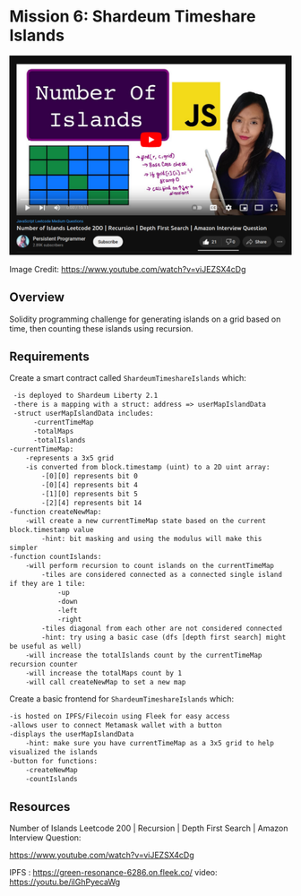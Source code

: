 # Mission 6: Shardeum Timeshare Islands

<img src="images/islandCount.png" alt="islandCount"/>

Image Credit: https://www.youtube.com/watch?v=viJEZSX4cDg

## Overview

Solidity programming challenge for generating islands on a grid based on time, then counting these islands using recursion.

## Requirements

Create a smart contract called ```ShardeumTimeshareIslands``` which:

     -is deployed to Shardeum Liberty 2.1
     -there is a mapping with a struct: address => userMapIslandData
     -struct userMapIslandData includes:
          -currentTimeMap
          -totalMaps
          -totalIslands
    -currentTimeMap:
        -represents a 3x5 grid
        -is converted from block.timestamp (uint) to a 2D uint array:
            -[0][0] represents bit 0
            -[0][4] represents bit 4
            -[1][0] represents bit 5
            -[2][4] represents bit 14
    -function createNewMap:
        -will create a new currentTimeMap state based on the current block.timestamp value
            -hint: bit masking and using the modulus will make this simpler
    -function countIslands:
        -will perform recursion to count islands on the currentTimeMap
            -tiles are considered connected as a connected single island if they are 1 tile:
                -up
                -down
                -left
                -right
            -tiles diagonal from each other are not considered connected
            -hint: try using a basic case (dfs [depth first search] might be useful as well)
        -will increase the totalIslands count by the currentTimeMap recursion counter
        -will increase the totalMaps count by 1
        -will call createNewMap to set a new map
        

Create a basic frontend for ```ShardeumTimeshareIslands``` which:

    -is hosted on IPFS/Filecoin using Fleek for easy access
    -allows user to connect Metamask wallet with a button
    -displays the userMapIslandData
        -hint: make sure you have currentTimeMap as a 3x5 grid to help visualized the islands
    -button for functions:
        -createNewMap
        -countIslands

## Resources

Number of Islands Leetcode 200 | Recursion | Depth First Search | Amazon Interview Question:

https://www.youtube.com/watch?v=viJEZSX4cDg

IPFS : https://green-resonance-6286.on.fleek.co/
video: https://youtu.be/ilGhPyecaWg
